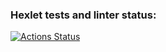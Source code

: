 ### Hexlet tests and linter status:
[![Actions Status](https://github.com/reennnn/frontend-project-lvl3/workflows/hexlet-check/badge.svg)](https://github.com/reennnn/frontend-project-lvl3/actions)